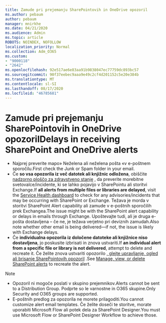 ```yaml
---
title: Zamude pri prejemanju SharePointovih in OneDrive opozoril
ms.author: pebaum
author: pebaum
manager: mnirkhe
ms.date: 04/21/2020
ms.audience: Admin
ms.topic: article
ROBOTS: NOINDEX, NOFOLLOW
localization_priority: Normal
ms.collection: Adm_O365
ms.custom:
- "9000118"
- "2642"
ms.openlocfilehash: 92e517ae6e83aa91b9838047ec77759dc893bc57
ms.sourcegitcommit: 90f37eebec9aaa9e49c2cf4d201152c5e20e384b
ms.translationtype: MT
ms.contentlocale: sl-SI
ms.lasthandoff: 08/17/2020
ms.locfileid: "46785681"
---
```

# <a name="delays-in-receiving-sharepoint-and-onedrive-alerts"></a><span data-ttu-id="f5ab8-102">Zamude pri prejemanju SharePointovih in OneDrive opozoril</span><span class="sxs-lookup"><span data-stu-id="f5ab8-102">Delays in receiving SharePoint and OneDrive alerts</span></span>

- <span data-ttu-id="f5ab8-103">Najprej preverite mapo» Neželena ali neželena pošta «v e-poštnem sporočilu.</span><span class="sxs-lookup"><span data-stu-id="f5ab8-103">First check the Junk or Spam folder in your email.</span></span>
- <span data-ttu-id="f5ab8-104">Če **so vsa opozorila iz več datotek ali knjižnic odložena**, obiščite [nadzorno ploščo za zdravstveno stanje](https://portal.office.com/adminportal/home?ref=/servicehealth) , da preverite morebitne svetovalce/incidente, ki se lahko pojavijo v SharePointu ali storitvi Exchange.</span><span class="sxs-lookup"><span data-stu-id="f5ab8-104">If **all alerts from multiple files or libraries are delayed**, visit the [Service Health dashboard](https://portal.office.com/adminportal/home?ref=/servicehealth) to check for any advisories/incidents that may be occurring with SharePoint or Exchange.</span></span> <span data-ttu-id="f5ab8-105">Težava je morda v storitvi SharePoint Alert capability ali zamude v e-poštnih sporočilih prek Exchangea.</span><span class="sxs-lookup"><span data-stu-id="f5ab8-105">The issue might be with the SharePoint alert capability or delays in emails through Exchange.</span></span> <span data-ttu-id="f5ab8-106">Upoštevajte tudi, ali je druga e-pošta dostavljena – če ne, je težava verjetno pri deviznih zamudah.</span><span class="sxs-lookup"><span data-stu-id="f5ab8-106">Also note whether other email is being delivered—if not, the issue is likely with Exchange delays.</span></span>
- <span data-ttu-id="f5ab8-107">Če **individualna opozorila iz določene datoteke ali knjižnice niso dostavljena**, jo poskusite izbrisati in znova ustvariti.</span><span class="sxs-lookup"><span data-stu-id="f5ab8-107">If **an individual alert from a specific file or library is not delivered**, attempt to delete and recreate it.</span></span> <span data-ttu-id="f5ab8-108">Če želite znova ustvariti opozorilo [, glejte upravljanje, ogled ali brisanje SharePointovih opozoril](https://support.microsoft.com/office/99dfb19c-9a90-4a8c-aba1-aa8c8afb0de2) .</span><span class="sxs-lookup"><span data-stu-id="f5ab8-108">See [Manage, view, or delete SharePoint alerts](https://support.microsoft.com/office/99dfb19c-9a90-4a8c-aba1-aa8c8afb0de2) to recreate the alert.</span></span>

> [!NOTE]
> - <span data-ttu-id="f5ab8-109">Opozoril ni mogoče poslati v skupino prejemnikov.</span><span class="sxs-lookup"><span data-stu-id="f5ab8-109">Alerts cannot be sent to a Distribution Group.</span></span> <span data-ttu-id="f5ab8-110">Podprte so le varnostne in O365 skupine.</span><span class="sxs-lookup"><span data-stu-id="f5ab8-110">Only Security and O365 groups are supported.</span></span>
> - <span data-ttu-id="f5ab8-111">E-poštnih predlog za opozorila ne morete prilagoditi.</span><span class="sxs-lookup"><span data-stu-id="f5ab8-111">You cannot customize alert email templates.</span></span> <span data-ttu-id="f5ab8-112">Če želite doseči te storitve, morate uporabiti Microsoft Flow ali potek dela za SharePoint Designer.</span><span class="sxs-lookup"><span data-stu-id="f5ab8-112">You must use Microsoft Flow or SharePoint Designer Workflow to achieve those.</span></span>
